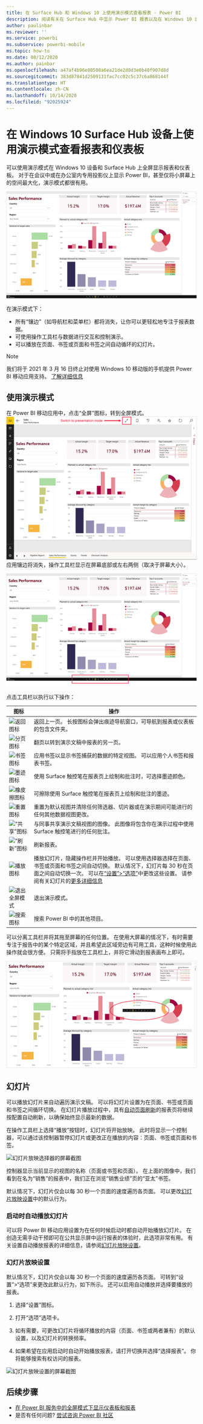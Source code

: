 ```yaml
---
title: 在 Surface Hub 和 Windows 10 上使用演示模式查看报表 - Power BI
description: 阅读有关在 Surface Hub 中显示 Power BI 报表以及在 Windows 10 设备上以全屏模式显示 Power BI 仪表板、报表和磁贴的内容。
author: paulinbar
ms.reviewer: ''
ms.service: powerbi
ms.subservice: powerbi-mobile
ms.topic: how-to
ms.date: 08/12/2020
ms.author: painbar
ms.openlocfilehash: a47af4b96e80508a6ea21de2d8d3e0b40f907d8d
ms.sourcegitcommit: 383d87841d2509131fac7cc02c5c37c6a868144f
ms.translationtype: HT
ms.contentlocale: zh-CN
ms.lasthandoff: 10/14/2020
ms.locfileid: "92025924"
---
```

# <a name="view-reports-and-dashboards-in-presentation-mode-on-surface-hub-and-windows-10-devices"></a>在 Windows 10 Surface Hub 设备上使用演示模式查看报表和仪表板
可以使用演示模式在 Windows 10 设备和 Surface Hub 上全屏显示报表和仪表板。 对于在会议中或在办公室内专用投影仪上显示 Power BI，甚至仅将小屏幕上的空间最大化，演示模式都很有用。

![全屏模式下的报表](./media/mobile-windows-10-app-presentation-mode/power-bi-presentation-mode-2.png)

在演示模式下：
* 所有“镶边”（如导航栏和菜单栏）都将消失，让你可以更轻松地专注于报表数据。
* 可使用操作工具栏与数据进行交互和控制演示。
* 可以播放在页面、书签或页面和书签之间自动循环的幻灯片。

>[!NOTE]
>我们将于 2021 年 3 月 16 日终止对使用 Windows 10 移动版的手机提供 Power BI 移动应用支持。 [了解详细信息](/legal/powerbi/powerbi-mobile/power-bi-mobile-app-end-of-support-for-windows-phones)

## <a name="use-presentation-mode"></a>使用演示模式
在 Power BI 移动应用中，点击“全屏”图标，转到全屏模式。
![全屏图标](././media/mobile-windows-10-app-presentation-mode/power-bi-full-screen-icon.png) 应用镶边将消失，操作工具栏显示在屏幕底部或左右两侧（取决于屏幕大小）。

[![报表在全屏模式下带有侧边工具栏](./media/mobile-windows-10-app-presentation-mode/power-bi-presentation-mode-toolbar.png)](./media/mobile-windows-10-app-presentation-mode/power-bi-presentation-mode-toolbar-expanded.png#lightbox)

点击工具栏以执行以下操作：

| 图标 | 操作 |
|------|--------|
|![返回图标](./media/mobile-windows-10-app-presentation-mode/power-bi-windows-10-presentation-back-icon.png)|返回上一页。 长按图标会弹出痕迹导航窗口，可导航到报表或仪表板的包含文件夹。|
|![分页图标](./media/mobile-windows-10-app-presentation-mode/power-bi-windows-10-presentation-pages-icon.png)|翻页以转到演示文稿中报表的另一页。|
|![书签图标](./media/mobile-windows-10-app-presentation-mode/power-bi-windows-10-presentation-bookmarks-icon.png)|应用书签以显示书签捕获的数据的特定视图。 可以应用个人书签和报表书签。|
|![墨迹图标](./media/mobile-windows-10-app-presentation-mode/power-bi-windows-10-presentation-ink-icon.png)|使用 Surface 触控笔在报表页上绘制和批注时，可选择墨迹颜色。|
|![橡皮擦图标](./media/mobile-windows-10-app-presentation-mode/power-bi-windows-10-presentation-eraser-icon.png)|可擦除使用 Surface 触控笔在报表页上绘制和批注的墨迹。          |
|![重置图标](./media/mobile-windows-10-app-presentation-mode/power-bi-windows-10-presentation-reset-icon.png)|重置为默认视图并清除任何筛选器、切片器或在演示期间可能进行的任何其他数据视图更改。|
|![“共享”图标](./media/mobile-windows-10-app-presentation-mode/power-bi-windows-10-share-icon.png)|与同事共享演示文稿视图的图像。 此图像将包含你在演示过程中使用 Surface 触控笔进行的任何批注。|
|![“刷新”图标](./media/mobile-windows-10-app-presentation-mode/power-bi-windows-10-presentation-refresh-icon.png)|刷新报表。|
|![播放图标](./media/mobile-windows-10-app-presentation-mode/power-bi-windows-10-presentation-play-icon.png)|播放幻灯片，隐藏操作栏并开始播放。 可以使用选择器选择在页面、书签或页面和书签之间自动切换。 默认情况下，幻灯片每 30 秒在页面之间自动切换一次。 可以在[“设置”>“选项”](#slideshow-settings)中更改这些设置。 请参阅有关幻灯片的[更多详细信息](#slideshows)|
|![退出全屏模式](./media/mobile-windows-10-app-presentation-mode/power-bi-windows-10-exit-full-screen-icon.png)|退出演示模式。|
|![搜索图标](./media/mobile-windows-10-app-presentation-mode/power-bi-windows-10-presentation-search-icon.png)|搜索 Power BI 中的其他项目。|

可以分离工具栏并将其拖至屏幕的任何位置。 在使用大屏幕的情况下，有时需要专注于报告中的某个特定区域，并且希望此区域旁边有可用工具，这种时候使用此操作就会很方便。 只需将手指放在工具栏上，并将它滑动到报表画布上即可。

[![演示模式下的报表和分离的工具栏](./media/mobile-windows-10-app-presentation-mode/power-bi-windows-10-presentation-drag-toolbar-2.png)](./media/mobile-windows-10-app-presentation-mode/power-bi-windows-10-presentation-drag-toolbar-2-expanded.png#lightbox)

## <a name="slideshows"></a>幻灯片

可以播放幻灯片来自动遍历演示文稿。 可以将幻灯片设置为在页面、书签或页面和书签之间循环切换。 在幻灯片播放过程中，具有[自动页面刷新](../../create-reports/desktop-automatic-page-refresh.md)的报表页将继续按配置自动刷新，以确保始终显示最新的数据。

在操作工具栏上选择“播放”按钮时，幻灯片将开始放映。 此时将显示一个控制器，可以通过该控制器暂停幻灯片或更改正在播放的内容：页面、书签或页面和书签。

![幻灯片放映选择器的屏幕截图](././media/mobile-windows-10-app-presentation-mode//power-bi-windows-10-slideshow-selector.png)

 控制器显示当前显示的视图的名称（页面或书签和页面）。 在上面的图像中，我们看到在名为“销售”的报表中，我们正在浏览“销售业绩”页的“亚太”书签。 

默认情况下，幻灯片仅会以每 30 秒一个页面的速度遍历各页面。 可以更改[幻灯片放映设置](#slideshow-settings)中的默认行为。


### <a name="auto-play-a-slideshow-on-startup"></a>启动时自动播放幻灯片

可以将 Power BI 移动应用设置为在任何时候启动时都自动开始播放幻灯片。 在创造无需手动干预即可在公共显示屏中运行报表的体验时，此选项非常有用。 有关设置自动播放报表的详细信息，请参阅[幻灯片放映设置](#slideshow-settings)。

### <a name="slideshow-settings"></a>幻灯片放映设置

默认情况下，幻灯片仅会以每 30 秒一个页面的速度遍历各页面。 可转到“设置”>“选项”来更改此默认行为，如下所示。 还可以启用自动播放并选择要播放的报表。

1. 选择“设置”图标。

1. 打开“选项”选项卡。

1. 如有需要，可更改幻灯片将循环播放的内容（页面、书签或两者兼有）的默认设置，以及幻灯片的转换频率。

1. 如果希望在应用启动时自动开始播放报表，请打开切换并选择“选择报表”。 你将能够搜索有权访问的报表。

![幻灯片放映设置的屏幕截图](././media/mobile-windows-10-app-presentation-mode//power-bi-windows-10-slideshow-settings.png)

## <a name="next-steps"></a>后续步骤
* [在 Power BI 服务中的全屏模式下显示仪表板和报表](../end-user-focus.md)
* 是否有任何问题? [尝试咨询 Power BI 社区](https://community.powerbi.com/)